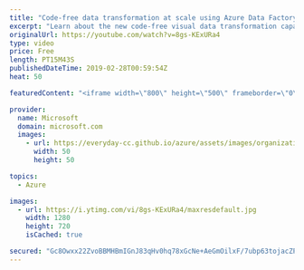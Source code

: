 ```yaml
---
title: "Code-free data transformation at scale using Azure Data Factory | Azure Friday"
excerpt: "Learn about the new code-free visual data transformation capabilities in Azure Data Factory as Gaurav Malhotra joins Lara Rubbelke to demonstrate how you can visually design, build, and manage data transformation processes without learning Spark or having a deep understanding of the distributed infrastructure."
originalUrl: https://youtube.com/watch?v=8gs-KExURa4
type: video
price: Free
length: PT15M43S
publishedDateTime: 2019-02-28T00:59:54Z
heat: 50

featuredContent: "<iframe width=\"800\" height=\"500\" frameborder=\"0\" src=\"https://www.youtube.com/embed/8gs-KExURa4\" allow=\"accelerometer; autoplay; encrypted-media; gyroscope; picture-in-picture\" allowfullscreen></iframe>"

provider:
  name: Microsoft
  domain: microsoft.com
  images:
    - url: https://everyday-cc.github.io/azure/assets/images/organizations/microsoft.com-50x50.jpg
      width: 50
      height: 50

topics:
  - Azure

images:
  - url: https://i.ytimg.com/vi/8gs-KExURa4/maxresdefault.jpg
    width: 1280
    height: 720
    isCached: true

secured: "Gc8Owxx22ZvoBBMHBmIGnJ83qHv0hq78xGcNe+AeGmOilxF/7ubp63tojacZPkxALjy/gY9gUxN+7UNyqR7/J0jNCDdLBebBWW2wRllnEFVggKxB/TkBg6bAVQZtK3nT8wLk8AahNoPHEE7vCw34gMvbsKunvzG6HXshN5wDNXcGOXyS9PNMl9f9qF4GzKcLdniCaUlNmzx9VvqxNG6NVwh4eocq1v9HRjIEbaqYGJ98D8W5d+qLNrlobnMt2Wc/abfUGHYVQwsJgfbfIdP9jSa50B4yBRrrK+1rrZretqyeWMd6T8x43ozyFQkpIOmm0izJ3uZ2GSBPcJv1t5OhzODLUstiA7FSBrmSISiCuVf8YB7g1pcaedidk08CXMRc6igtB3PD6w35ETDfhVk+lZnI5GEydpyHOd6MFvuGkJU=;Mn+pn6KwNl9RaKfcJGvATg=="
---
```


